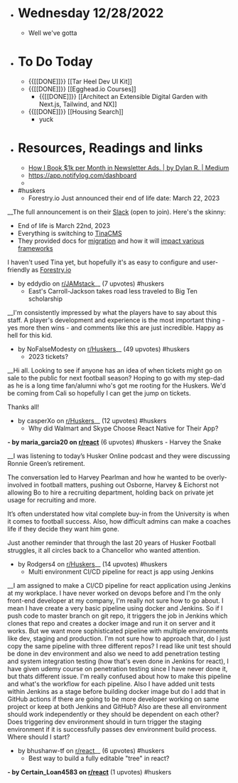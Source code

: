 - # Wednesday 12/28/2022
    - Well we've gotta
- # To Do Today
    - {{[[DONE]]}} [[Tar Heel Dev UI Kit]]
    - {{[[DONE]]}} [[Egghead.io Courses]]
        - {{[[DONE]]}} [[Architect an Extensible Digital Garden with Next.js, Tailwind, and NX]]
    - {{[[DONE]]}} [[Housing Search]]
        - yuck
- # Resources, Readings and links
    - [How I Book $1k per Month in Newsletter Ads. | by Dylan R. | Medium](https://growthcurrency.medium.com/how-i-book-1k-per-month-in-newsletter-ads-e928d9919ea1)
    - https://app.notifylog.com/dashboard
    - 
- #huskers
    - Forestry.io Just announced their end of life date: March 22, 2023

__The full announcement is on their [Slack](https://forestry-community.slack.com/archives/C2R43R7SB/p1671733908873459) (open to join). Here's the skinny:

* End of life is March 22nd, 2023
* Everything is switching to [TinaCMS](https://tina.io/)
* They provided docs for [migration](https://tina.io/docs/forestry/overview/) and how it will [impact various frameworks](https://tina.io/docs/forestry/missing-forestry-features/) 

I haven't used Tina yet, but hopefully it's as easy to configure and user-friendly as [Forestry.io](https://Forestry.io)

- by eddydio on [r/JAMstack](https://www.reddit.com/r/JAMstack/comments/zsttcj/forestryio_just_announced_their_end_of_life_date/)__ (7 upvotes) #huskers
    - East's Carroll-Jackson takes road less traveled to Big Ten scholarship

__I'm consistently impressed by what the players have to say about this staff. A player's development and experience is the most important thing - yes more then wins - and comments like this are just incredible. Happy as hell for this kid.

- by NoFalseModesty on [r/Huskers](https://www.reddit.com/r/Huskers/comments/zx6yku/easts_carrolljackson_takes_road_less_traveled_to/)__ (49 upvotes) #huskers
    - 2023 tickets?

__Hi all.  Looking to see if anyone has an idea of when tickets might go on sale to the public for next football season?  Hoping to go with my step-dad as he is a long time fan/alumni who's got me rooting for the Huskers.  We'd be coming from Cali so hopefully I can get the jump on tickets.

Thanks all!

- by casperXo on [r/Huskers](https://www.reddit.com/r/Huskers/comments/zwzrk3/2023_tickets/)__ (12 upvotes) #huskers
    - Why did Walmart and Skype Choose React Native for Their App?

__- by maria_garcia20 on [r/react](https://www.reddit.com/r/react/comments/zx0vm8/why_did_walmart_and_skype_choose_react_native_for/)__ (6 upvotes) #huskers
    - Harvey the Snake

__I was listening to today’s Husker Online podcast and they were discussing Ronnie Green’s retirement. 

The conversation led to Harvey Pearlman and how he wanted to be overly-involved in football matters, pushing out Osborne, Harvey &amp; Eichorst not allowing Bo to hire a recruiting department, holding back on private jet usage for recruiting and more. 

It’s often understated how vital complete buy-in from the University is when it comes to football success. Also, how difficult admins can make a coaches life if they decide they want him gone. 

Just another reminder that through the last 20 years of Husker Football struggles, it all circles back to a Chancellor who wanted attention.

- by Rodgers4 on [r/Huskers](https://www.reddit.com/r/Huskers/comments/zxth2b/harvey_the_snake/)__ (14 upvotes) #huskers
    - Multi environment CI/CD pipeline for react js app using Jenkins

__I am assigned to make a CI/CD pipeline for react application using Jenkins at my workplace. I have never worked on devops before and I'm the only front-end developer at my company, I'm really not sure how to go about. I mean I have create a very basic pipeline using docker and Jenkins. So if I push code to master branch on git repo, it triggers the job in Jenkins which clones that repo and creates a docker image and run it on server and it works. But we want more sophisticated pipeline with multiple environments like dev, staging and production. I'm not sure how to approach that, do I just copy the same pipeline with three different repos? I read like unit test should be done in dev environment and also we need to add penetration testing and system integration testing (how that's even done in Jenkins for react), I have given udemy course on penetration testing since I have never done it, but thats different issue. I'm really confused about how to make this pipeline and what's the workflow for each pipeline. Also I have added unit tests within Jenkins as a stage before building docker image but do I add that in GitHub actions if there are going to be more developer working on same project or keep at both Jenkins and GitHub? Also are these all environment should work independently or they should be dependent on each other? Does triggering dev environment should in turn trigger the staging environment if it is successfully passes dev environment build process. Where should I start?

- by bhushanw-tf on [r/react](https://www.reddit.com/r/react/comments/zxdwqo/multi_environment_cicd_pipeline_for_react_js_app/)__ (6 upvotes) #huskers
    - Best way to build a fully editable "tree" in react?

__- by Certain_Loan4583 on [r/react](https://www.reddit.com/r/react/comments/zxp9bs/best_way_to_build_a_fully_editable_tree_in_react/)__ (1 upvotes) #huskers
